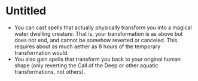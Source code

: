 # Untitled

- You can cast spells that actually physically transform you into a magical water dwelling creature. That is, your transformation is as above but does not end, and cannot be somehow reverted or canceled. This requires about as much aether as 8 hours of the temporary transformation would.
- You also gain spells that transform you back to your original human shape (only reverting the Call of the Deep or other aquatic transformations, not others).